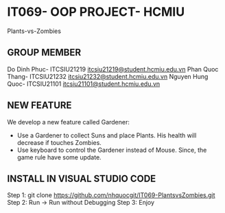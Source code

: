 # IT069- OOP PROJECT- HCMIU
Plants-vs-Zombies
## GROUP MEMBER
Do Dinh Phuc- ITCSIU21219       itcsiu21219@student.hcmiu.edu.vn
Phan Quoc Thang- ITCSIU21232    itcsiu21232@student.hcmiu.edu.vn
Nguyen Hung Quoc- ITCSIU21101   itcsiu21101@student.hcmiu.edu.vn 
## NEW FEATURE
We develop a new feature called Gardener:   
- Use a Gardener to collect Suns and place Plants. His health will decrease if touches Zombies.
- Use keyboard to control the Gardener instead of Mouse.
Since, the game rule have some update. 
## INSTALL IN VISUAL STUDIO CODE
Step 1: git clone https://github.com/nhquocgit/IT069-PlantsvsZombies.git
Step 2: Run -> Run without Debugging
Step 3: Enjoy